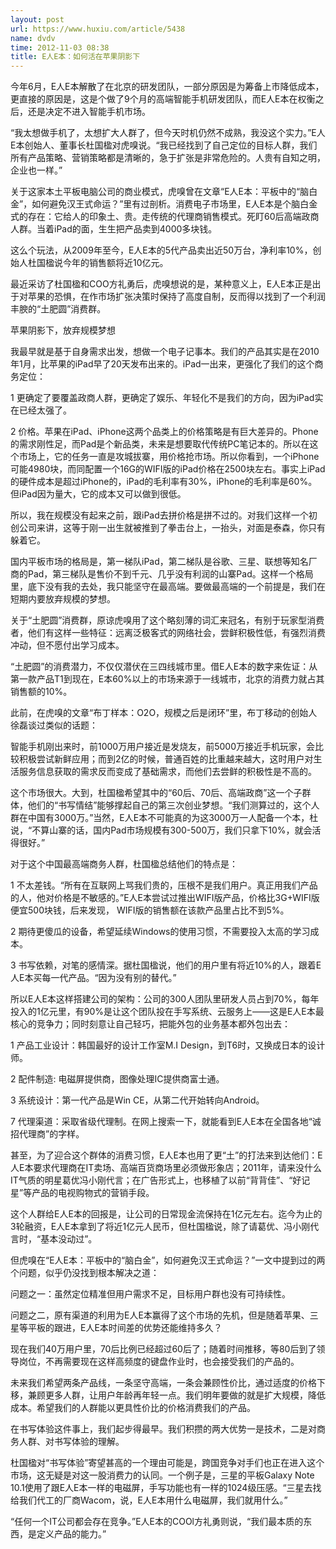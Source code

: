 ```yaml
---
layout: post
url: https://www.huxiu.com/article/5438
name: dvdv
time: 2012-11-03 08:38
title: E人E本：如何活在苹果阴影下
---
```

今年6月，E人E本解散了在北京的研发团队，一部分原因是为筹备上市降低成本，更直接的原因是，这是个做了9个月的高端智能手机研发团队，而E人E本在权衡之后，还是决定不进入智能手机市场。

“我太想做手机了，太想扩大人群了，但今天时机仍然不成熟，我没这个实力。”E人E本创始人、董事长杜国楹对虎嗅说。“我已经找到了自己定位的目标人群，我们所有产品策略、营销策略都是清晰的，急于扩张是非常危险的。人贵有自知之明，企业也一样。”

关于这家本土平板电脑公司的商业模式，虎嗅曾在文章“E人E本：平板中的“脑白金”，如何避免汉王式命运？”里有过剖析。消费电子市场里，E人E本是个脑白金式的存在：它给人的印象土、贵。走传统的代理商销售模式。死盯60后高端政商人群。当着iPad的面，生生把产品卖到4000多块钱。

这么个玩法，从2009年至今，E人E本的5代产品卖出近50万台，净利率10%，创始人杜国楹说今年的销售额将近10亿元。

最近采访了杜国楹和COO方礼勇后，虎嗅想说的是，某种意义上，E人E本正是出于对苹果的恐惧，在作市场扩张决策时保持了高度自制，反而得以找到了一个利润丰腴的“土肥圆”消费群。

苹果阴影下，放弃规模梦想

我最早就是基于自身需求出发，想做一个电子记事本。我们的产品其实是在2010年1月，比苹果的iPad早了20天发布出来的。iPad一出来，更强化了我们的这个商务定位：

1 更确定了要覆盖政商人群，更确定了娱乐、年轻化不是我们的方向，因为iPad实在已经太强了。

2 价格。苹果在iPad、iPhone这两个品类上的价格策略是有巨大差异的。Phone的需求刚性足，而Pad是个新品类，未来是想要取代传统PC笔记本的。所以在这个市场上，它的任务一直是攻城拔寨，用价格抢市场。所以你看到，一个iPhone可能4980块，而同配置一个16G的WIFI版的iPad价格在2500块左右。事实上iPad的硬件成本是超过iPhone的，iPad的毛利率有30%，iPhone的毛利率是60%。但iPad因为量大，它的成本又可以做到很低。

所以，我在规模没有起来之前，跟iPad去拼价格是拼不过的。对我们这样一个初创公司来讲，这等于刚一出生就被推到了拳击台上，一抬头，对面是泰森，你只有躲着它。

国内平板市场的格局是，第一梯队iPad，第二梯队是谷歌、三星、联想等知名厂商的Pad，第三梯队是售价不到千元、几乎没有利润的山寨Pad。这样一个格局里，底下没有我的去处，我只能坚守在最高端。要做最高端的一个前提是，我们在短期内要放弃规模的梦想。

关于“土肥圆”消费群，原谅虎嗅用了这个略刻薄的词汇来冠名，有别于玩家型消费者，他们有这样一些特征：远离泛极客式的网络社会，尝鲜积极性低，有强烈消费冲动，但不愿付出学习成本。

“土肥圆”的消费潜力，不仅仅潜伏在三四线城市里。借E人E本的数字来佐证：从第一款产品T1到现在，E本60%以上的市场来源于一线城市，北京的消费力就占其销售额的10%。

此前，在虎嗅的文章“布丁样本：O2O，规模之后是闭环”里，布丁移动的创始人徐磊谈过类似的话题：

智能手机刚出来时，前1000万用户接近是发烧友，前5000万接近手机玩家，会比较积极尝试新鲜应用；而到2亿的时候，普通百姓的比重越来越大，这时用户对生活服务信息获取的需求反而变成了基础需求，而他们去尝鲜的积极性是不高的。

这个市场很大。大到，杜国楹希望其中的“60后、70后、高端政商”这一个子群体，他们的“书写情结”能够撑起自己的第三次创业梦想。“我们测算过的，这个人群在中国有3000万。”当然，E人E本不可能真的为这3000万一人配备一个本，杜说，“不算山寨的话，国内Pad市场规模有300-500万，我们只拿下10%，就会活得很好。”

对于这个中国最高端商务人群，杜国楹总结他们的特点是：

1 不太差钱。“所有在互联网上骂我们贵的，压根不是我们用户。真正用我们产品的人，他对价格是不敏感的。”E人E本尝试过推出WIFI版产品，价格比3G+WIFI版便宜500块钱，后来发现， WIFI版的销售额在该款产品里占比不到5%。

2 期待更傻瓜的设备，希望延续Windows的使用习惯，不需要投入太高的学习成本。

3 书写依赖，对笔的感情深。据杜国楹说，他们的用户里有将近10%的人，跟着E人E本买每一代产品。“因为没有别的替代。”

所以E人E本这样搭建公司的架构：公司的300人团队里研发人员占到70%，每年投入的1亿元里，有90%是让这个团队投在手写系统、云服务上——这是E人E本最核心的竞争力；同时刻意让自己轻巧，把能外包的业务基本都外包出去：

1 产品工业设计：韩国最好的设计工作室M.I Design，到T6时，又换成日本的设计师。

2 配件制造: 电磁屏提供商，图像处理IC提供商富士通。

3 系统设计：第一代产品是Win CE，从第二代开始转向Android。

7 代理渠道：采取省级代理制。在网上搜索一下，就能看到E人E本在全国各地“诚招代理商”的字样。

甚至，为了迎合这个群体的消费习惯，E人E本也用了更“土”的打法来到达他们：E人E本要求代理商在IT卖场、高端百货商场里必须做形象店；2011年，请来没什么IT气质的明星葛优冯小刚代言；在广告形式上，也移植了以前“背背佳”、“好记星”等产品的电视购物式的营销手段。

这个人群给E人E本的回报是，让公司的日常现金流保持在1亿元左右。迄今为止的3轮融资，E人E本拿到了将近1亿元人民币，但杜国楹说，除了请葛优、冯小刚代言时，“基本没动过”。

但虎嗅在“E人E本：平板中的“脑白金”，如何避免汉王式命运？”一文中提到过的两个问题，似乎仍没找到根本解决之道：

问题之一：虽然定位精准但用户需求不足，目标用户群也没有可持续性。

问题之二，原有渠道的利用为E人E本赢得了这个市场的先机，但是随着苹果、三星等平板的跟进，E人E本时间差的优势还能维持多久？

现在我们40万用户里，70后比例已经超过60后了；随着时间推移，等80后到了领导岗位，不再需要现在这样高频度的键盘作业时，也会接受我们的产品的。

未来我们希望两条产品线，一条坚守高端，一条会兼顾性价比，通过适度的价格下移，兼顾更多人群，让用户年龄再年轻一点。我们明年要做的就是扩大规模，降低成本。希望我们的人群能以更具性价比的价格消费我们的产品。

在书写体验这件事上，我们起步得最早。我们积攒的两大优势一是技术，二是对商务人群、对书写体验的理解。

杜国楹对“书写体验”寄望甚高的一个理由可能是，跨国竞争对手们也正在进入这个市场，这无疑是对这一股消费力的认同。一个例子是，三星的平板Galaxy Note 10.1使用了跟E人E本一样的电磁屏，手写功能也有一样的1024级压感。“三星去找给我们代工的厂商Wacom，说，E人E本用什么电磁屏，我们就用什么。”

“任何一个IT公司都会存在竞争。”E人E本的COOl方礼勇则说，“我们最本质的东西，是定义产品的能力。”

